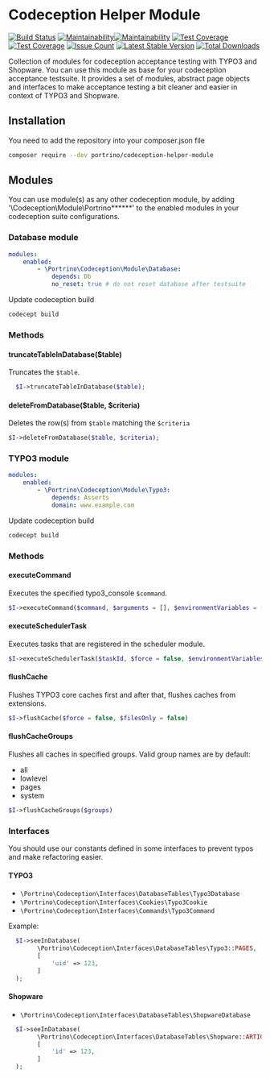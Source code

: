 # Codeception Helper Module

[![Build Status](https://travis-ci.org/portrino/codeception-helper-module.svg?branch=master)](https://travis-ci.org/portrino/codeception-helper-module)
[![Maintainability](https://api.codeclimate.com/v1/badges/fd2055c9a44fd687926b/maintainability)](https://codeclimate.com/github/portrino/codeception-helper-module/maintainability)[![Maintainability](https://api.codeclimate.com/v1/badges/f3495eebb58cf8b50065/maintainability)](https://codeclimate.com/github/portrino/codeception-helper-module/maintainability)
[![Test Coverage](https://codeclimate.com/github/portrino/codeception-helper-module/badges/coverage.svg)](https://codeclimate.com/github/portrino/codeception-helper-module/coverage)
[![Test Coverage](https://api.codeclimate.com/v1/badges/fd2055c9a44fd687926b/test_coverage)](https://codeclimate.com/github/portrino/codeception-helper-module/test_coverage)
[![Issue Count](https://codeclimate.com/github/portrino/codeception-helper-module/badges/issue_count.svg)](https://codeclimate.com/github/portrino/codeception-helper-module)
[![Latest Stable Version](https://poser.pugx.org/portrino/codeception-helper-module/v/stable)](https://packagist.org/packages/portrino/codeception-helper-module)
[![Total Downloads](https://poser.pugx.org/portrino/codeception-helper-module/downloads)](https://packagist.org/packages/portrino/codeception-helper-module)

Collection of modules for codeception acceptance testing with TYPO3 and Shopware. You can use this module
as base for your codeception acceptance testsuite. It provides a set of modules, abstract page objects and 
interfaces to make acceptance testing a bit cleaner and easier in context of TYPO3 and Shopware.

## Installation

You need to add the repository into your composer.json file

```bash
composer require --dev portrino/codeception-helper-module
```

## Modules

You can use module(s) as any other codeception module, by adding '\Codeception\Module\Portrino\******' to the 
enabled modules in your codeception suite configurations.

### Database module

```yml
modules:
    enabled:
        - \Portrino\Codeception\Module\Database:
            depends: Db
            no_reset: true # do not reset database after testsuite
 ```  
 
Update codeception build
   
```bash
codecept build
```

### Methods

#### truncateTableInDatabase($table)

Truncates the ``$table``.

```php
  $I->truncateTableInDatabase($table);
```

#### deleteFromDatabase($table, $criteria)

Deletes the row(s) from ``$table`` matching the ``$criteria``

```php
$I->deleteFromDatabase($table, $criteria);
```

### TYPO3 module

```yml
modules:
    enabled:
        - \Portrino\Codeception\Module\Typo3:
            depends: Asserts
            domain: www.example.com
```  
 
Update codeception build
    
```bash
codecept build
```

### Methods

#### executeCommand

Executes the specified typo3_console ``$command``.

```php
$I->executeCommand($command, $arguments = [], $environmentVariables = [])
```

#### executeSchedulerTask

Executes tasks that are registered in the scheduler module.

```php
$I->executeSchedulerTask($taskId, $force = false, $environmentVariables = [])
```
#### flushCache

Flushes TYPO3 core caches first and after that, flushes caches from extensions.

```php
$I->flushCache($force = false, $filesOnly = false)
```

#### flushCacheGroups

Flushes all caches in specified groups. Valid group names are by default:
* all
* lowlevel
* pages
* system

```php
$I->flushCacheGroups($groups)
```

### Interfaces

You should use our constants defined in some interfaces to prevent typos and make refactoring easier.

#### TYPO3

* ``\Portrino\Codeception\Interfaces\DatabaseTables\Typo3Database``
* ``\Portrino\Codeception\Interfaces\Cookies\Typo3Cookie``
* ``\Portrino\Codeception\Interfaces\Commands\Typo3Command``

Example:
```php
  $I->seeInDatabase(
        \Portrino\Codeception\Interfaces\DatabaseTables\Typo3::PAGES,
        [
            'uid' => 123,
        ]
  );
```

#### Shopware

* ``\Portrino\Codeception\Interfaces\DatabaseTables\ShopwareDatabase``

```php
  $I->seeInDatabase(
        \Portrino\Codeception\Interfaces\DatabaseTables\Shopware::ARTICLE,
        [
            'id' => 123,
        ]
  );
```